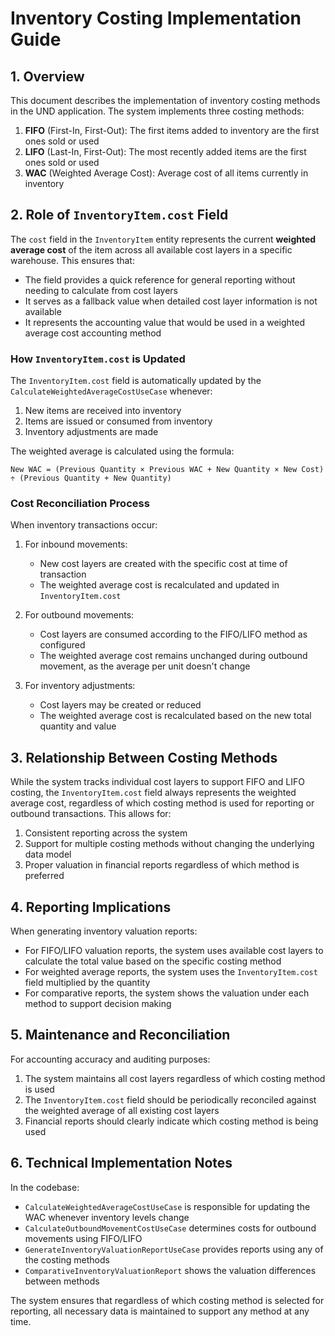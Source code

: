 # Inventory Costing Implementation Guide

## 1. Overview

This document describes the implementation of inventory costing methods in the UND application. The system implements three costing methods:

1. **FIFO** (First-In, First-Out): The first items added to inventory are the first ones sold or used
2. **LIFO** (Last-In, First-Out): The most recently added items are the first ones sold or used
3. **WAC** (Weighted Average Cost): Average cost of all items currently in inventory

## 2. Role of `InventoryItem.cost` Field

The `cost` field in the `InventoryItem` entity represents the current **weighted average cost** of the item across all available cost layers in a specific warehouse. This ensures that:

- The field provides a quick reference for general reporting without needing to calculate from cost layers
- It serves as a fallback value when detailed cost layer information is not available
- It represents the accounting value that would be used in a weighted average cost accounting method

### How `InventoryItem.cost` is Updated

The `InventoryItem.cost` field is automatically updated by the `CalculateWeightedAverageCostUseCase` whenever:

1. New items are received into inventory
2. Items are issued or consumed from inventory
3. Inventory adjustments are made

The weighted average is calculated using the formula:

```
New WAC = (Previous Quantity × Previous WAC + New Quantity × New Cost) ÷ (Previous Quantity + New Quantity)
```

### Cost Reconciliation Process

When inventory transactions occur:

1. For inbound movements:
   - New cost layers are created with the specific cost at time of transaction
   - The weighted average cost is recalculated and updated in `InventoryItem.cost`

2. For outbound movements:
   - Cost layers are consumed according to the FIFO/LIFO method as configured
   - The weighted average cost remains unchanged during outbound movement, as the average per unit doesn't change

3. For inventory adjustments:
   - Cost layers may be created or reduced
   - The weighted average cost is recalculated based on the new total quantity and value

## 3. Relationship Between Costing Methods

While the system tracks individual cost layers to support FIFO and LIFO costing, the `InventoryItem.cost` field always represents the weighted average cost, regardless of which costing method is used for reporting or outbound transactions. This allows for:

1. Consistent reporting across the system
2. Support for multiple costing methods without changing the underlying data model
3. Proper valuation in financial reports regardless of which method is preferred

## 4. Reporting Implications

When generating inventory valuation reports:

- For FIFO/LIFO valuation reports, the system uses available cost layers to calculate the total value based on the specific costing method
- For weighted average reports, the system uses the `InventoryItem.cost` field multiplied by the quantity
- For comparative reports, the system shows the valuation under each method to support decision making

## 5. Maintenance and Reconciliation

For accounting accuracy and auditing purposes:

1. The system maintains all cost layers regardless of which costing method is used
2. The `InventoryItem.cost` field should be periodically reconciled against the weighted average of all existing cost layers
3. Financial reports should clearly indicate which costing method is being used

## 6. Technical Implementation Notes

In the codebase:

- `CalculateWeightedAverageCostUseCase` is responsible for updating the WAC whenever inventory levels change
- `CalculateOutboundMovementCostUseCase` determines costs for outbound movements using FIFO/LIFO
- `GenerateInventoryValuationReportUseCase` provides reports using any of the costing methods
- `ComparativeInventoryValuationReport` shows the valuation differences between methods

The system ensures that regardless of which costing method is selected for reporting, all necessary data is maintained to support any method at any time.
